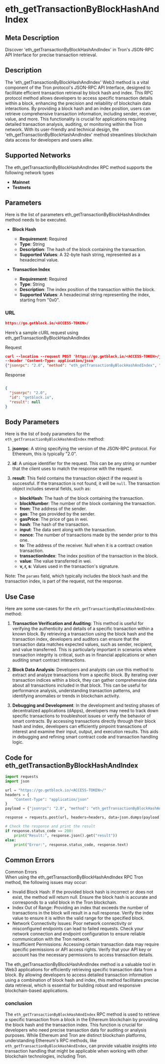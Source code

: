 # eth_getTransactionByBlockHashAndIndex


## Meta Description
Discover 'eth_getTransactionByBlockHashAndIndex' in Tron's JSON-RPC API Interface for precise transaction retrieval.

## Description
The 'eth_getTransactionByBlockHashAndIndex' Web3 method is a vital component of the Tron protocol's JSON-RPC API Interface, designed to facilitate efficient transaction retrieval by block hash and index. This RPC protocol method allows developers to access specific transaction details within a block, enhancing the precision and reliability of blockchain data interactions. By providing a block hash and an index position, users can retrieve comprehensive transaction information, including sender, receiver, value, and more. This functionality is crucial for applications requiring detailed transaction analysis, auditing, or monitoring within the Tron network. With its user-friendly and technical design, the 'eth_getTransactionByBlockHashAndIndex' method streamlines blockchain data access for developers and users alike.

## Supported Networks
The eth_getTransactionByBlockHashAndIndex RPC method supports the following network types
- **Mainnet**
- **Testnets**

## Parameters

Here is the list of parameters eth_getTransactionByBlockHashAndIndex method needs to be executed.

- **Block Hash**
  - **Requirement**: Required
  - **Type**: String
  - **Description**: The hash of the block containing the transaction.
  - **Supported Values**: A 32-byte hash string, represented as a hexadecimal value.

- **Transaction Index**
  - **Requirement**: Required
  - **Type**: String
  - **Description**: The index position of the transaction within the block.
  - **Supported Values**: A hexadecimal string representing the index, starting from "0x0".

### URL
```json
https://go.getblock.io/<ACCESS-TOKEN>/
```
Here’s a sample cURL request using eth_getTransactionByBlockHashAndIndex

Request
```json
curl --location --request POST 'https://go.getblock.io/<ACCESS-TOKEN>/jsonrpc' 
--header 'Content-Type: application/json' 
{"jsonrpc": "2.0", "method": "eth_getTransactionByBlockHashAndIndex", "params": ["00000000020ef11c87517739090601aa0a7be1de6faebf35ddb14e7ab7d1cc5b", "0x0"], "id": "getblock.io"}
```

Response
```json

{
  "jsonrpc": "2.0",
  "id": "getblock.io",
  "result": null
}
```
## Body Parameters

Here is the list of body parameters for the `eth_getTransactionByBlockHashAndIndex` method:

1. **jsonrpc**: A string specifying the version of the JSON-RPC protocol. For Ethereum, this is typically "2.0".

2. **id**: A unique identifier for the request. This can be any string or number that the client uses to match the response with the request.

3. **result**: This field contains the transaction object if the request is successful. If the transaction is not found, it will be `null`. The transaction object includes several fields, such as:
   - **blockHash**: The hash of the block containing the transaction.
   - **blockNumber**: The number of the block containing the transaction.
   - **from**: The address of the sender.
   - **gas**: The gas provided by the sender.
   - **gasPrice**: The price of gas in wei.
   - **hash**: The hash of the transaction.
   - **input**: The data sent along with the transaction.
   - **nonce**: The number of transactions made by the sender prior to this one.
   - **to**: The address of the receiver. Null when it is a contract creation transaction.
   - **transactionIndex**: The index position of the transaction in the block.
   - **value**: The value transferred in wei.
   - **v, r, s**: Values used in the transaction's signature.

Note: The `params` field, which typically includes the block hash and the transaction index, is part of the request, not the response.

## Use Case

Here are some use-cases for the `eth_getTransactionByBlockHashAndIndex` method:

1. **Transaction Verification and Auditing**: This method is useful for verifying the authenticity and details of a specific transaction within a known block. By retrieving a transaction using the block hash and the transaction index, developers and auditors can ensure that the transaction data matches expected values, such as sender, recipient, and value transferred. This is particularly important in scenarios where transaction integrity is critical, such as in financial applications or when auditing smart contract interactions.

2. **Block Data Analysis**: Developers and analysts can use this method to extract and analyze transactions from a specific block. By iterating over transaction indices within a block, they can gather comprehensive data about all transactions included in that block. This can be useful for performance analysis, understanding transaction patterns, and identifying anomalies or trends in blockchain activity.

3. **Debugging and Development**: In the development and testing phases of decentralized applications (dApps), developers may need to track down specific transactions to troubleshoot issues or verify the behavior of smart contracts. By accessing transactions directly through their block hash and index, developers can efficiently pinpoint transactions of interest and examine their input, output, and execution results. This aids in debugging and refining smart contract code and transaction handling logic.

## Code for eth_getTransactionByBlockHashAndIndex


```python
import requests
import json

url = "https://go.getblock.io/<ACCESS-TOKEN>/"
headers = {
    "Content-Type": "application/json"
}
payload = {"jsonrpc": "2.0", "method": "eth_getTransactionByBlockHashAndIndex", "params": ["00000000020ef11c87517739090601aa0a7be1de6faebf35ddb14e7ab7d1cc5b", "0x0"], "id": "getblock.io"}

response = requests.post(url, headers=headers, data=json.dumps(payload))

# Check the response and print the result
if response.status_code == 200:
    print("Result:", response.json().get("result"))
else:
    print("Error:", response.status_code, response.text)
```
## Common Errors

Common Errors  
When using the eth_getTransactionByBlockHashAndIndex RPC Tron method, the following issues may occur:  
- Invalid Block Hash: If the provided block hash is incorrect or does not exist, the method will return null. Ensure the block hash is accurate and corresponds to a valid block in the Tron blockchain.  
- Index Out of Range: Providing an index that exceeds the number of transactions in the block will result in a null response. Verify the index value to ensure it is within the valid range for the specified block.  
- Network Connectivity Issues: Poor network connectivity or misconfigured endpoints can lead to failed requests. Check your network connection and endpoint configuration to ensure reliable communication with the Tron network.  
- Insufficient Permissions: Accessing certain transaction data may require specific permissions or API access rights. Verify that your API key or account has the necessary permissions to access transaction details.

The eth_getTransactionByBlockHashAndIndex method is a valuable tool in Web3 applications for efficiently retrieving specific transaction data from a block. By allowing developers to access detailed transaction information using a combination of block hash and index, this method facilitates precise data retrieval, which is essential for building robust and responsive blockchain-based applications.

### conclusion

The `eth_getTransactionByBlockHashAndIndex` RPC method is used to retrieve a specific transaction from a block in the Ethereum blockchain by providing the block hash and the transaction index. This function is crucial for developers who need precise transaction data for auditing or analysis purposes. While Ethereum and Tron are distinct blockchain platforms, understanding Ethereum's RPC methods, like `eth_getTransactionByBlockHashAndIndex`, can provide valuable insights into transaction handling that might be applicable when working with other blockchain technologies, including Tron.
